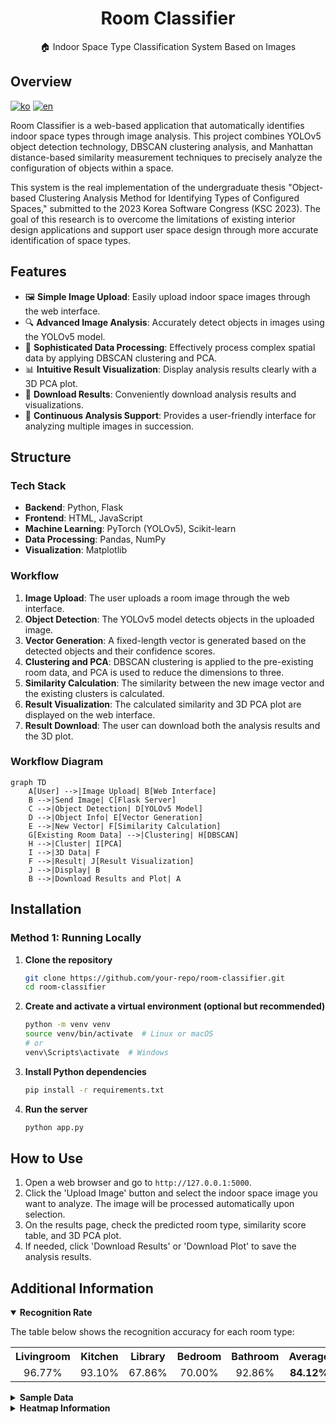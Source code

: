 <div align="center">

# Room Classifier

🏠 Indoor Space Type Classification System Based on Images

</div>

## Overview

[![ko][icon-ko]][ko] [![en][icon-en]][en] 

[ko]: ./README.md
[icon-ko]: https://img.shields.io/badge/lang-ko-blue?style=flat-square
[en]: ./README.en.md
[icon-en]: https://img.shields.io/badge/lang-en-red?style=flat-square

Room Classifier is a web-based application that automatically identifies indoor space types through image analysis. This project combines YOLOv5 object detection technology, DBSCAN clustering analysis, and Manhattan distance-based similarity measurement techniques to precisely analyze the configuration of objects within a space.

This system is the real implementation of the undergraduate thesis "Object-based Clustering Analysis Method for Identifying Types of Configured Spaces," submitted to the 2023 Korea Software Congress (KSC 2023). The goal of this research is to overcome the limitations of existing interior design applications and support user space design through more accurate identification of space types.

## Features

- 🖼️ **Simple Image Upload**: Easily upload indoor space images through the web interface.
- 🔍 **Advanced Image Analysis**: Accurately detect objects in images using the YOLOv5 model.
- 🧮 **Sophisticated Data Processing**: Effectively process complex spatial data by applying DBSCAN clustering and PCA.
- 📊 **Intuitive Result Visualization**: Display analysis results clearly with a 3D PCA plot.
- 💾 **Download Results**: Conveniently download analysis results and visualizations.
- 🔄 **Continuous Analysis Support**: Provides a user-friendly interface for analyzing multiple images in succession.

## Structure

### Tech Stack

- **Backend**: Python, Flask
- **Frontend**: HTML, JavaScript
- **Machine Learning**: PyTorch (YOLOv5), Scikit-learn
- **Data Processing**: Pandas, NumPy
- **Visualization**: Matplotlib

### Workflow

1. **Image Upload**: The user uploads a room image through the web interface.
2. **Object Detection**: The YOLOv5 model detects objects in the uploaded image.
3. **Vector Generation**: A fixed-length vector is generated based on the detected objects and their confidence scores.
4. **Clustering and PCA**: DBSCAN clustering is applied to the pre-existing room data, and PCA is used to reduce the dimensions to three.
5. **Similarity Calculation**: The similarity between the new image vector and the existing clusters is calculated.
6. **Result Visualization**: The calculated similarity and 3D PCA plot are displayed on the web interface.
7. **Result Download**: The user can download both the analysis results and the 3D plot.

### Workflow Diagram

```mermaid
graph TD
    A[User] -->|Image Upload| B[Web Interface]
    B -->|Send Image| C[Flask Server]
    C -->|Object Detection| D[YOLOv5 Model]
    D -->|Object Info| E[Vector Generation]
    E -->|New Vector| F[Similarity Calculation]
    G[Existing Room Data] -->|Clustering| H[DBSCAN]
    H -->|Cluster| I[PCA]
    I -->|3D Data| F
    F -->|Result| J[Result Visualization]
    J -->|Display| B
    B -->|Download Results and Plot| A
```

## Installation

### Method 1: Running Locally

1. **Clone the repository**
   ```bash
   git clone https://github.com/your-repo/room-classifier.git
   cd room-classifier
   ```

2. **Create and activate a virtual environment (optional but recommended)**
   ```bash
   python -m venv venv
   source venv/bin/activate  # Linux or macOS
   # or
   venv\Scripts\activate  # Windows
   ```

3. **Install Python dependencies**
   ```bash
   pip install -r requirements.txt
   ```

4. **Run the server**
   ```bash
   python app.py
   ```

## How to Use

1. Open a web browser and go to `http://127.0.0.1:5000`.
2. Click the 'Upload Image' button and select the indoor space image you want to analyze. The image will be processed automatically upon selection.
4. On the results page, check the predicted room type, similarity score table, and 3D PCA plot.
5. If needed, click 'Download Results' or 'Download Plot' to save the analysis results.

## Additional Information

<details open>
<summary><b>Recognition Rate</b></summary>

The table below shows the recognition accuracy for each room type:

<table>
  <tr>
    <th align="center">Livingroom</th>
    <th align="center">Kitchen</th>
    <th align="center">Library</th>
    <th align="center">Bedroom</th>
    <th align="center">Bathroom</th>
    <th align="center">Average</th>
  </tr>
  <tr align="center">
    <td>96.77%</td>
    <td>93.10%</td>
    <td>67.86%</td>
    <td>70.00%</td>
    <td>92.86%</td>
    <td><b>84.12%</b></td>
  </tr>
</table>

</details>

<details> <summary><b>Sample Data</b></summary>
Images were collected from Google using web crawling. The collected images were classified into five categories: living room, kitchen, library, bedroom, and bathroom. A total of 1,362 images were used to build the model, with 320 images of living rooms, 282 of kitchens, 175 of libraries, 315 of bedrooms, and 270 of bathrooms. The analyzed data can be found in the cvsdata folder.

</details>

<details>
<summary><b>Heatmap Information</b></summary>

A heatmap visualizing the distribution and patterns of the data used in the analysis is provided. For more details, refer to the `docs/heatmap.md` document.

📘 [heatmap.md](docs/heatmap.md)

</details> 
